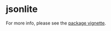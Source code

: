jsonlite
========

For more info, please see the [package vignette](https://raw.github.com/jeroenooms/jsonlite/master/vignettes/toJSON-conventions.pdf).